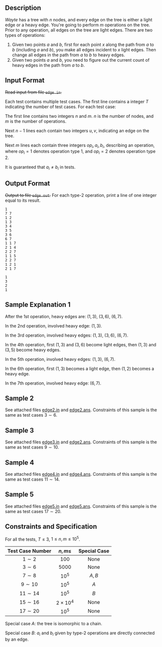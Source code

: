 ## Description

*Wayte* has a tree with $n$ nodes, and every edge on the tree is either a light edge or a heavy edge. You're going to perform $m$ operations on the tree. Prior to any operation, all edges on the tree are light edges. There are two types of operations:

1. Given two points $a$ and $b$, first for each point $x$ along the path from $a$ to $b$ (including $a$ and $b$), you make all edges incident to $x$ light edges. Then change all edges in the path from $a$ to $b$ to heavy edges.
2. Given two points $a$ and $b$, you need to figure out the current count of heavy edges in the path from $a$ to $b$.

## Input Format

~~Read input from file `edge.in`.~~

Each test contains multiple test cases. The first line contains a integer $T$ indicating the number of test cases. For each test case:

The first line contains two integers $n$ and $m$. $n$ is the number of nodes, and $m$ is the number of operations.

Next $n-1$ lines each contain two integers $u,v$, indicating an edge on the tree.

Next $m$ lines each contain three integers $op_i,a_i,b_i$, describing an operation, where $op_i=1$ denotes operation type $1$, and $op_i=2$ denotes operation type $2$.

It is guaranteed that $a_i \neq b_i$ in tests.

## Output Format

~~Output to file `edge.out`.~~ For each type-$2$ operation, print a line of one integer equal to its result.

```input1
1
7 7
1 2
1 3
3 4
3 5
3 6
6 7
1 1 7
2 1 4
2 2 7
1 1 5
2 2 7
1 2 1
2 1 7
```
```output1
1
3
2
1
```

## Sample Explanation 1

After the $1$st operation, heavy edges are: $(1,3)$, $(3,6)$, $(6,7)$. 

In the $2$nd operation, involved heavy edge: $(1,3)$. 

In the $3$rd operation, involved heavy edges: $(1,3)$, $(3,6)$, $(6,7)$. 

In the $4$th operation, first $(1,3)$ and $(3,6)$ become light edges, then $(1,3)$ and $(3,5)$ become heavy edges. 

In the $5$th operation, involved heavy edges: $(1,3)$, $(6,7)$. 

In the $6$th operation, first $(1,3)$ becomes a light edge, then $(1,2)$ becomes a heavy edge.  

In the $7$th operation, involved heavy edge: $(6,7)$. 

## Sample 2

See attached files [edge2.in](file://edge2.in) and [edge2.ans](file://edge2.ans).
Constraints of this sample is the same as test cases $3 \sim  6$.

## Sample 3

See attached files [edge3.in](file://edge3.in) and [edge2.ans](file://edge3.ans).
Constraints of this sample is the same as test cases $9 \sim 10$.

## Sample 4

See attached files [edge4.in](file://edge4.in) and [edge4.ans](file://edge4.ans).
Constraints of this sample is the same as test cases $11 \sim 14$.

## Sample 5

See attached files [edge5.in](file://edge5.in) and [edge5.ans](file://edge5.ans).
Constraints of this sample is the same as test cases $17 \sim 20$.

## Constraints and Specification

For all the tests, $T \leq 3$, $1 \leq n,m \leq 10^5$.

|Test Case Number|$n,m \leq$|Special Case|
|:---:|:---:|:---:|
|$1 \sim 2$|$100$|None|
|$3 \sim 6$|$5000$|None|
|$7 \sim 8$|$10^5$|$A,B$|
|$9 \sim 10$|$10^5$|$A$|
|$11 \sim 14$|$10^5$|$B$|
|$15 \sim 16$|$2 \times 10^4$|None|
|$17 \sim 20$|$10^5$|None|

Special case $A$: the tree is isomorphic to a chain.

Special case $B$: $a_i$ and $b_i$ given by type-$2$ operations are directly connected by an edge.
